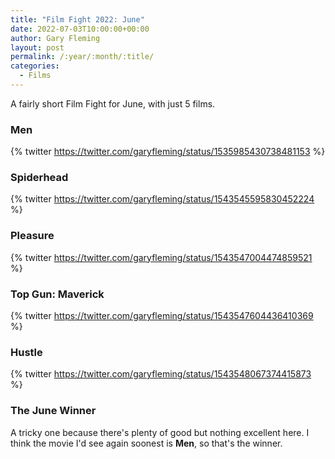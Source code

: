 ```yaml
---
title: "Film Fight 2022: June"
date: 2022-07-03T10:00:00+00:00
author: Gary Fleming
layout: post
permalink: /:year/:month/:title/
categories:
  - Films
---
```


A fairly short Film Fight for June, with just 5 films.

### Men

{% twitter https://twitter.com/garyfleming/status/1535985430738481153 %}

### Spiderhead

{% twitter https://twitter.com/garyfleming/status/1543545595830452224 %}

### Pleasure

{% twitter https://twitter.com/garyfleming/status/1543547004474859521 %}

### Top Gun: Maverick

{% twitter https://twitter.com/garyfleming/status/1543547604436410369 %}

### Hustle

{% twitter https://twitter.com/garyfleming/status/1543548067374415873 %}



### The June Winner

A tricky one because there's plenty of good but nothing excellent here. I think the movie I'd see again soonest is **Men**, so that's the winner.

